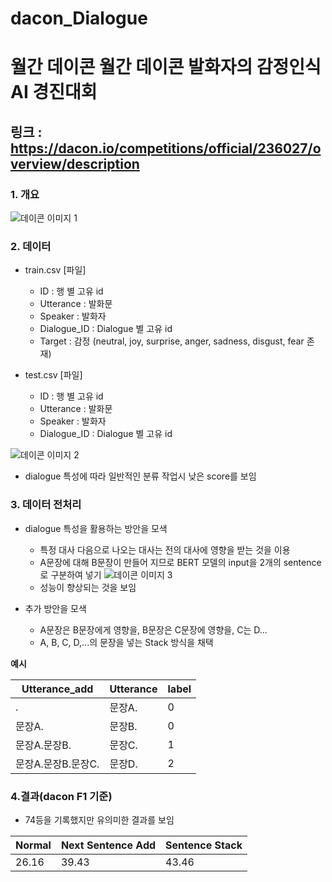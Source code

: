 # dacon_Dialogue
# 월간 데이콘 월간 데이콘 발화자의 감정인식 AI 경진대회
## 링크 : https://dacon.io/competitions/official/236027/overview/description
### 1. 개요
![데이콘 이미지 1](https://user-images.githubusercontent.com/100681144/231427243-394ac05d-0f87-4950-896a-ce626378dd55.PNG)

### 2. 데이터

* train.csv [파일]
  * ID : 행 별 고유 id
  * Utterance : 발화문 
  * Speaker : 발화자
  * Dialogue_ID : Dialogue 별 고유 id
  * Target : 감정 (neutral, joy, surprise, anger, sadness, disgust, fear 존재)
  
* test.csv [파일]
  * ID : 행 별 고유 id
  * Utterance : 발화문 
  * Speaker : 발화자
  * Dialogue_ID : Dialogue 별 고유 id
  
![데이콘 이미지 2](https://user-images.githubusercontent.com/100681144/231428091-ece829e8-7c97-4f0e-990e-4c8f63b8db3d.PNG)

* dialogue 특성에 따라 일반적인 분류 작업시 낮은 score를 보임

### 3. 데이터 전처리

* dialogue 특성을 활용하는 방안을 모색
   * 특정 대사 다음으로 나오는 대사는 전의 대사에 영향을 받는 것을 이용
   * A문장에 대해 B문장이 만들어 지므로 BERT 모델의 input을 2개의 sentence로 구분하여 넣기
   ![데이콘 이미지 3](https://user-images.githubusercontent.com/100681144/231434018-5fd9827b-283e-4c29-9985-988a5b341c87.PNG)
   * 성능이 향상되는 것을 보임

* 추가 방안을 모색
  * A문장은 B문장에게 영향을, B문장은 C문장에 영향을, C는 D...
  * A, B, C, D,...의 문장을 넣는 Stack 방식을 채택

**예시**

**Utterance_add**|**Utterance**|**label**
---|---|---
.|문장A.|0
문장A.|문장B.|0
문장A.문장B.|문장C.|1
문장A.문장B.문장C.|문장D.|2

### 4.결과(dacon F1 기준)
* 74등을 기록했지만 유의미한 결과를 보임

**Normal**|**Next Sentence Add**|**Sentence Stack**
---|---|---
26.16|39.43|43.46
